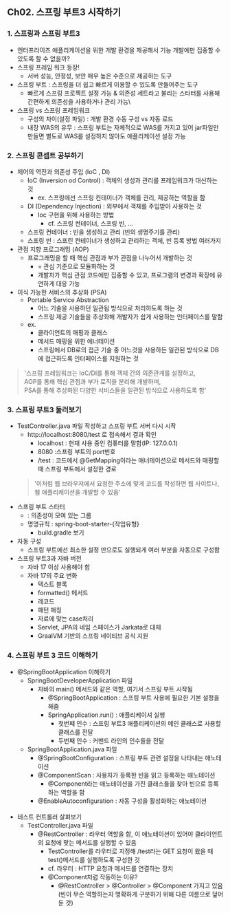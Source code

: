 Ch02. 스프링 부트3 시작하기
-----------------
### 1. 스프링과 스프링 부트3
* 엔터프라이즈 애플리케이션을 위한 개발 환경을 제공해서 기능 개발에만 집중할 수 있도록 할 수 없을까?
* 스프링 프레임 워크 등장!
  * 서버 성능, 안정성, 보안 매우 높은 수준으로 제공하는 도구
* 스프링 부트 : 스프링을 더 쉽고 빠르게 이용할 수 있도록 만들어주는 도구
  * 빠르게 스프링 프로젝트 설정 가능 & 의존성 세트라고 불리는 스타터를 사용해 간편하게 의존성을 사용하거나 관리 가능\
* 스프링 vs 스프링 프레임워크
  * 구성의 차이(설정 파일) : 개발 환경 수동 구성 vs 자동 로드 
  * 내장 WAS의 유무 : 스프링 부트는 자체적으로 WAS를 가지고 있어 jar파일만 만들면 별도로 WAS를 설정하지 않아도 애플리케이션 설정 가능
  
### 2. 스프링 콘셉트 공부하기
* 제어의 역전과 의존성 주입 (IoC , DI)
  * IoC (Inversion od Control) : 객체의 생성과 관리를 프레임워크가 대신하는 것
    * ex. 스프링에선 스프링 컨테이너가 객체를 관리, 제공하는 역할을 함
  * DI (Dependency Injection) : 외부에서 객체를 주입받아 사용하는 것 
    * Ioc 구현을 위해 사용하는 방법 
      * cf. 스프링 컨테이너, 스프링 빈, ...
  * 스프링 컨테이너 : 빈을 생성하고 관리 (빈의 생명주기를 관리)
  * 스프링 빈 : 스프린 컨테이너가 생성하고 관리하는 객체, 빈 등록 방법 여러가지
* 관점 지향 프로그래밍 (AOP)
  * 프로그래밍을 할 때 핵심 관점과 부가 관점을 나누어서 개발하는 것
    * = 관심 기준으로 모듈화하는 것
    * 개발자가 핵심 관점 코드에만 집중할 수 있고, 프로그램의 변경과 확장에 유연하게 대응 가능
* 이식 가능한 서비스의 추상화 (PSA)
  * Portable Service Abstraction 
    * 어느 기술을 사용하던 일관됨 방식으로 처리하도록 하는 것
    * 스프링 제공 기술들을 추상화해 개발자가 쉽게 사용하는 인터페이스를 말함
  * ex. 
    * 클라이언트의 매핑과 클래스
    * 메서드 매핑을 위한 에너테이션
    * 스프링에서 DB로의 접근 기술 중 어느것을 사용하든 일관된 방식으로 DB에 접근하도록 인터페이스를 지원하는 것

> '스프링 프레임워크는 IoC/DI를 통해 객체 간의 의존관계를 설정하고, <br> AOP를 통해 핵심 관점과 부가 로직을 분리해 개발하며, <br> PSA를 통해 추상화된 다양한 서비스들을 일관된 방식으로 사용하도록 함'

### 3. 스프링 부트3 둘러보기
* TestController.java 파일 작성하고 스프링 부트 서버 다시 시작
  * http://localhost:8080/test 로 접속해서 결과 확인
    * localhost : 현재 사용 중인 컴퓨터를 말함(IP: 127.0.0.1) 
    * 8080 :스프링 부트의 port번호
    * /test : 코드에서 @GetMapping이라는 애너테이션으로 메서드와 매핑할 때 스프링 부트에서 설정한 경로
  > '이처럼 웹 브라우저에서 요청한 주소에 맞게 코드를 작성하면 웹 사이트나, 웹 애플리케이션을 개발할 수 있음'
* 스프링 부트 스타터
  * : 의존성이 모여 있는 그룹
  * 명명규칙 : spring-boot-starter-{작업유형}
    * build.gradle 보기 
* 자동 구성
  * 스프링 부트에선 최소한 설정 만으로도 실행되게 여러 부분을 자동으로 구성함
* 스프링 부트3과 자바 버전
  * 자바 17 이상 사용해야 함
  * 자바 17의 주요 변화
    * 텍스트 블록
    * formatted() 메서드
    * 레코드
    * 패턴 매칭
    * 자료에 맞는 case처리
    * Servlet, JPA의 네임 스페이스가 Jarkata로 대체
    * GraalVM 기반의 스프링 네이티브 공식 지원
    
### 4. 스프링 부트 3 코드 이해하기
* @SpringBootApplication 이해하기
  * SpringBootDeveloperApplication 파일 
    * 자바의 main() 메서드와 같은 역할, 여기서 스프링 부트 시작됨
      * @SpringBootApplication : 스프링 부트 사용에 필요한 기본 설정을 해줌
      * SpringApplication.run() : 애플리케이셔 실행
        * 첫번쨰 인수 : 스프링 부트3 애플리케이션의 메인 클래스로 사용할 클래스를 전달
        * 두번째 인수 : 커맨드 라인의 인수들을 전달 
  * SpringBootApplication.java 파일
    * @SpringBootConfiguration : 스프링 부트 관련 설정을 나타내는 애노테이션
    * @ComponentScan : 사용자가 등록한 빈을 읽고 등록하는 애노테이션
      * @Component라는 애노테이션을 가진 클래스들을 찾아 빈으로 등록하는 역할을 함
    * @EnableAutoconfiguration : 자동 구성을 활성화하는 애노테이션 <br><br>
* 테스트 컨트롤러 살펴보기
  * TestController.java 파일
    * @RestController : 라우터 역할을 함, 이 애노테이션이 있어야 클라이언트의 요청에 맞는 메서드를 실행할 수 있음
      * TestController를 라우터로 지정해 /test라는 GET 요청이 왔을 때 test()메서드를 실행하도록 구성한 것 
      * cf. 라우터 : HTTP 요청과 메서드를 연결하는 장치
      * @Component처럼 작동하는 이유?
        * @RestController > @Controller > @Component 가지고 있음 (빈이 무슨 역할하는지 명확하게 구분하기 위해 다른 이름으로 덮어둔 것)